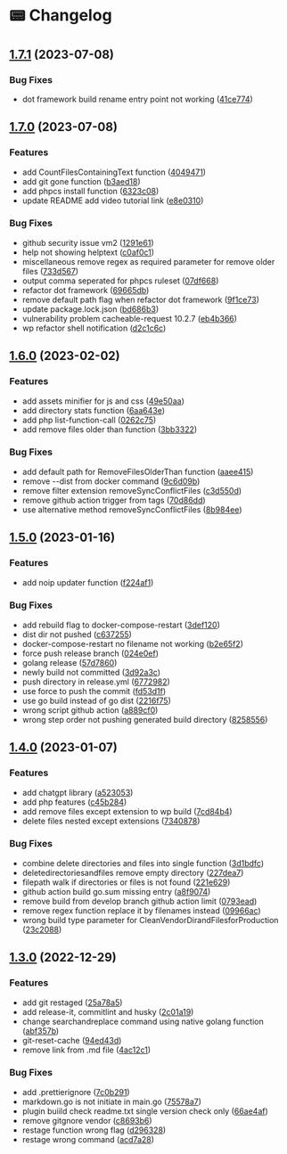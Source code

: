 # 📟 Changelog

## [1.7.1](https://github.com/artistudioxyz/aspri/compare/v1.7.0...v1.7.1) (2023-07-08)


### Bug Fixes

* dot framework build rename entry point not working ([41ce774](https://github.com/artistudioxyz/aspri/commit/41ce7747d94a269446b226de8f7833f749b13ec5))

## [1.7.0](https://github.com/artistudioxyz/aspri/compare/v1.6.0...v1.7.0) (2023-07-08)


### Features

* add CountFilesContainingText function ([4049471](https://github.com/artistudioxyz/aspri/commit/4049471d0379d77ad3590266092892adfcbf63c2))
* add git gone function ([b3aed18](https://github.com/artistudioxyz/aspri/commit/b3aed187b8e07ecac9d70619aecd28ccb0c839fe))
* add phpcs install function ([6323c08](https://github.com/artistudioxyz/aspri/commit/6323c080302c18fc0af4aa43e49301850038e7c6))
* update README add video tutorial link ([e8e0310](https://github.com/artistudioxyz/aspri/commit/e8e031050b8251996ae2abd54f2176e37f683ad9))


### Bug Fixes

* github security issue vm2 ([1291e61](https://github.com/artistudioxyz/aspri/commit/1291e616e9d6314d8fb2482754653ad308a49264))
* help not showing helptext ([c0af0c1](https://github.com/artistudioxyz/aspri/commit/c0af0c184c800a3d4596f8ab42c326e4bfe2bacd))
* miscellaneous remove regex as required parameter for remove older files ([733d567](https://github.com/artistudioxyz/aspri/commit/733d567054582157d8c3f564167dc448be79e84b))
* output comma seperated for phpcs ruleset ([07df668](https://github.com/artistudioxyz/aspri/commit/07df668b90f62e8fa544c058e64d35be413ade50))
* refactor dot framework ([69665db](https://github.com/artistudioxyz/aspri/commit/69665db2fd590e26a4198df844d8c48caaa06de5))
* remove default path flag when refactor dot framework ([9f1ce73](https://github.com/artistudioxyz/aspri/commit/9f1ce734a5727b37916f99b0613d333fdf6062dc))
* update package.lock.json ([bd686b3](https://github.com/artistudioxyz/aspri/commit/bd686b34708b5ca0c241919bf48f6cbb35dac7f1))
* vulnerability problem cacheable-request 10.2.7 ([eb4b366](https://github.com/artistudioxyz/aspri/commit/eb4b36671fa92c995c7efe7136b07161ac2a2351))
* wp refactor shell notification ([d2c1c6c](https://github.com/artistudioxyz/aspri/commit/d2c1c6cd4dce66f35d4be29cc4258df085f7e0f6))

## [1.6.0](https://github.com/artistudioxyz/aspri/compare/v1.5.0...v1.6.0) (2023-02-02)


### Features

* add assets minifier for js and css ([49e50aa](https://github.com/artistudioxyz/aspri/commit/49e50aad970f6da22aad0fb8aa8786d7975756d5))
* add directory stats function ([6aa643e](https://github.com/artistudioxyz/aspri/commit/6aa643eedcc150ada66d90f7f721762a0768a7d9))
* add php list-function-call ([0262c75](https://github.com/artistudioxyz/aspri/commit/0262c754311baef90f769a421ddeb1490ac55aaf))
* add remove files older than function ([3bb3322](https://github.com/artistudioxyz/aspri/commit/3bb3322c677896c1e425fd70b47ff6ec5b331946))


### Bug Fixes

* add default path for RemoveFilesOlderThan function ([aaee415](https://github.com/artistudioxyz/aspri/commit/aaee41512134fcf3d165ffbfeffc4108cd3a292f))
* remove --dist from docker command ([9c6d09b](https://github.com/artistudioxyz/aspri/commit/9c6d09bf156bca6f5e5e5a2e420d77baeea6e642))
* remove filter extension removeSyncConflictFiles ([c3d550d](https://github.com/artistudioxyz/aspri/commit/c3d550daf3dc3f40086d777946afcbf4fae0c064))
* remove github action trigger from tags ([70d86dd](https://github.com/artistudioxyz/aspri/commit/70d86dd8b1d85f1467432064cced275e04821d36))
* use alternative method removeSyncConflictFiles ([8b984ee](https://github.com/artistudioxyz/aspri/commit/8b984ee04ad83a2134df63473c701bbbde4d5ee7))

## [1.5.0](https://github.com/artistudioxyz/aspri/compare/v1.4.0...v1.5.0) (2023-01-16)


### Features

* add noip updater function ([f224af1](https://github.com/artistudioxyz/aspri/commit/f224af120c03e7799eff9dbdbdac4cd2891d3ba8))


### Bug Fixes

* add rebuild flag to docker-compose-restart ([3def120](https://github.com/artistudioxyz/aspri/commit/3def120a6122f467553fc025f2cdf081b3f83ced))
* dist dir not pushed ([c637255](https://github.com/artistudioxyz/aspri/commit/c637255d6ce912b9ee6b518d63e525796b63db24))
* docker-compose-restart no filename not working ([b2e65f2](https://github.com/artistudioxyz/aspri/commit/b2e65f28e198c49a5e009acf39188de342cd8bf8))
* force push release branch ([024e0ef](https://github.com/artistudioxyz/aspri/commit/024e0efc67a5479ab12a28e3503e47d4f3ca9992))
* golang release ([57d7860](https://github.com/artistudioxyz/aspri/commit/57d7860425e414a998f7b5a08cf8d352a305ff02))
* newly build not committed ([3d92a3c](https://github.com/artistudioxyz/aspri/commit/3d92a3cc91b6ced36b293da82c3d1ad000f58834))
* push directory in release.yml ([6772982](https://github.com/artistudioxyz/aspri/commit/6772982ae725e2eb92dc4fddcc3d069ad27fb9bd))
* use force to push the commit ([fd53d1f](https://github.com/artistudioxyz/aspri/commit/fd53d1f11cdbf1c44d2c18e70eb2a1beca9ab4b1))
* use go build instead of go dist ([2216f75](https://github.com/artistudioxyz/aspri/commit/2216f75bcf08169c801da84d76a565aa0b8b3ad2))
* wrong script github action ([a889cf0](https://github.com/artistudioxyz/aspri/commit/a889cf09a6a0f482377b30fdf832312f649ab0f5))
* wrong step order not pushing generated build directory ([8258556](https://github.com/artistudioxyz/aspri/commit/82585564d596364f189fe296acbedb46de36ff66))

## [1.4.0](https://github.com/artistudioxyz/aspri/compare/v1.3.0...v1.4.0) (2023-01-07)


### Features

* add chatgpt library ([a523053](https://github.com/artistudioxyz/aspri/commit/a523053237219c1716a6fe4a1b01a19a7e8d648d))
* add php features ([c45b284](https://github.com/artistudioxyz/aspri/commit/c45b284a9e39c6f88a94602d41e86d9b1d05d9bd))
* add remove files except extension to wp build ([7cd84b4](https://github.com/artistudioxyz/aspri/commit/7cd84b4e6624b9f55aed02f68b012360f72e68e1))
* delete files nested except extensions ([7340878](https://github.com/artistudioxyz/aspri/commit/7340878645ed078e25c2232e8828aef23f68e30a))


### Bug Fixes

* combine delete directories and files into single function ([3d1bdfc](https://github.com/artistudioxyz/aspri/commit/3d1bdfc265b41898b21af6a9314eefa3f1fc5a6f))
* deletedirectoriesandfiles remove empty directory ([227dea7](https://github.com/artistudioxyz/aspri/commit/227dea76cac169319260d690c21d53d6b1575661))
* filepath walk if directories or files is not found ([221e629](https://github.com/artistudioxyz/aspri/commit/221e6295ebed14310266f7cb4a1fa60de2326b10))
* github action build go.sum missing entry ([a8f9074](https://github.com/artistudioxyz/aspri/commit/a8f9074dad9d32961f5ebcfc273e81e89540d96e))
* remove build from develop branch github action limit ([0793ead](https://github.com/artistudioxyz/aspri/commit/0793ead7563031f18e95b7c34441ffb7e9557056))
* remove regex function replace it by filenames instead ([09966ac](https://github.com/artistudioxyz/aspri/commit/09966ac7d767ee0e4d9a97599b2d149233bee188))
* wrong build type parameter for CleanVendorDirandFilesforProduction ([23c2088](https://github.com/artistudioxyz/aspri/commit/23c208877101d187c528d34472ba36eda0881947))

## [1.3.0](https://github.com/artistudioxyz/aspri/compare/v1.2.0...v1.3.0) (2022-12-29)


### Features

* add git restaged ([25a78a5](https://github.com/artistudioxyz/aspri/commit/25a78a51546ec60a9d723bbc2bf6b2d7c5cffdd3))
* add release-it, commitlint and husky ([2c01a19](https://github.com/artistudioxyz/aspri/commit/2c01a19b5a6079b31f028a2a27114ee8e3f987a6))
* change searchandreplace command using native golang function ([abf357b](https://github.com/artistudioxyz/aspri/commit/abf357b6ac1de03a4c4aa012a344be3f2de3fe0e))
* git-reset-cache ([94ed43d](https://github.com/artistudioxyz/aspri/commit/94ed43d0715b607cd6237c2192f465aa51360e22))
* remove link from .md file ([4ac12c1](https://github.com/artistudioxyz/aspri/commit/4ac12c14abb0883a31d3083c12186c24fd738b49))


### Bug Fixes

* add .prettierignore ([7c0b291](https://github.com/artistudioxyz/aspri/commit/7c0b2913527723c4ee2943a717b99b2fa951136b))
* markdown.go is not initiate in main.go ([75578a7](https://github.com/artistudioxyz/aspri/commit/75578a7dd8b3ad17a5c6b573da0674ddbd372cbc))
* plugin buiild check readme.txt single version check only ([66ae4af](https://github.com/artistudioxyz/aspri/commit/66ae4aff8df4dad5f1183a41372ab2414086550b))
* remove gitgnore vendor ([c8693b6](https://github.com/artistudioxyz/aspri/commit/c8693b6e289e6889924a9261a4e7b825777734b9))
* restage function wrong flag ([d296328](https://github.com/artistudioxyz/aspri/commit/d2963285cc9098737420883a078ea2b357de1309))
* restage wrong command ([acd7a28](https://github.com/artistudioxyz/aspri/commit/acd7a2848f09db8398f78c14a7eab827262e5716))